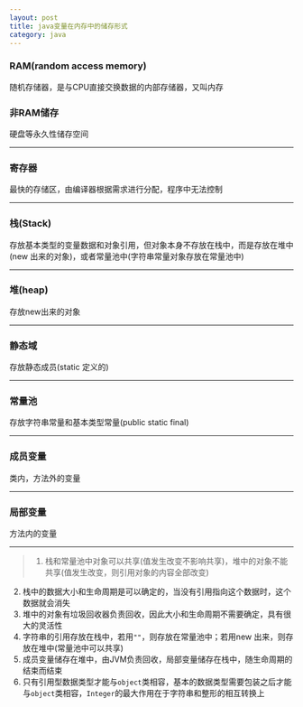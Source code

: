 ```yaml
---
layout: post
title: java变量在内存中的储存形式
category: java
---
```


### RAM(random access memory)

随机存储器，是与CPU直接交换数据的内部存储器，又叫内存

### 非RAM储存

硬盘等永久性储存空间

***

### 寄存器

最快的存储区，由编译器根据需求进行分配，程序中无法控制

***

### 栈(Stack)

存放基本类型的变量数据和对象引用，但对象本身不存放在栈中，而是存放在堆中(new 出来的对象)，或者常量池中(字符串常量对象存放在常量池中)

***

### 堆(heap)

存放new出来的对象

***

### 静态域

存放静态成员(static 定义的)

***

### 常量池

存放字符串常量和基本类型常量(public static final)

***

### 成员变量

类内，方法外的变量

***

### 局部变量

方法内的变量

***

>1. 栈和常量池中对象可以共享(值发生改变不影响共享)，堆中的对象不能共享(值发生改变，则引用对象的内容全部改变)
2. 栈中的数据大小和生命周期是可以确定的，当没有引用指向这个数据时，这个数据就会消失
3. 堆中的对象有垃圾回收器负责回收，因此大小和生命周期不需要确定，具有很大的灵活性
4. 字符串的引用存放在栈中，若用`""`，则存放在常量池中；若用new 出来，则存放在堆中(常量池中可以共享)
5. 成员变量储存在堆中，由JVM负责回收，局部变量储存在栈中，随生命周期的结束而结束
6. 只有引用型数据类型才能与`object`类相容，基本的数据类型需要包装之后才能与`object`类相容，`Integer`的最大作用在于字符串和整形的相互转换上